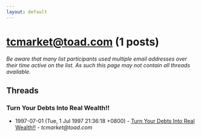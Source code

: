 ```yaml
---
layout: default
---
```


# tcmarket@toad.com (1 posts)

_Be aware that many list participants used multiple email addresses over their time active on the list. As such this page may not contain all threads available._

## Threads

### Turn Your Debts Into Real Wealth!!
+ 1997-07-01 (Tue, 1 Jul 1997 21:36:18 +0800) - [Turn Your Debts Into Real Wealth!!](/archive/1997/07/9dc0be1ec0215c9caf49ba0260e414574db9381c7d6f5a3f9b7be63f305333e6) - _tcmarket@toad.com_

